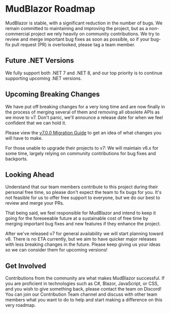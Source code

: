 # MudBlazor Roadmap

MudBlazor is stable, with a significant reduction in the number of bugs. We remain committed to maintaining and improving the project, but as a non-commercial project we rely heavily on community contributions. We try to review and merge important bug fixes as soon as possible, so if your bug-fix pull request (PR) is overlooked, please tag a team member.

## Future .NET Versions

We fully support both .NET 7 and .NET 8, and our top priority is to continue supporting upcoming .NET versions.

## Upcoming Breaking Changes

We have put off breaking changes for a very long time and are now finally in the process of merging several of them and removing all obsolete APIs as we move to v7.
Don't panic, we'll announce a release date for when we feel confident that we can hold it.

Please view the [v7.0.0 Migration Guide](https://github.com/MudBlazor/MudBlazor/issues/8447) to get an idea of what changes you will have to make.

For those unable to upgrade their projects to v7: We will maintain v6.x for some time, largely relying on community contributions for bug fixes and backports.

## Looking Ahead

Understand that our team members contribute to this project during their personal free time, so please don't expect the team to fix bugs for you. It's not feasible for us to offer free support to everyone, but we do our best to review and merge your PRs.

That being said, we feel responsible for MudBlazor and intend to keep it going for the foreseeable future at a sustainable cost of free time by merging important bug fixes and new features if they enhance the project.

After we've released v7 for general availability we will start planning toward v8.
There is no ETA currently, but we aim to have quicker major releases with less breaking changes in the future.
Please keep giving us your ideas so we can consider them for upcoming versions!

## Get Involved

Contributions from the community are what makes MudBlazor successful. If you are proficient in technologies such as C#, Blazor, JavaScript, or CSS, and you wish to give something back, please contact the team on Discord! You can join our Contribution Team channel and discuss with other team members what you want to do to help and start making a difference on this very roadmap.

